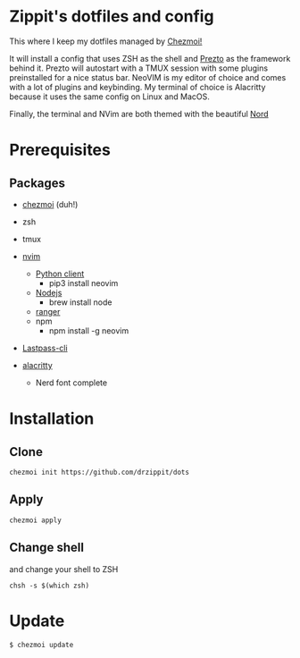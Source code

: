# Zippit's dotfiles and config
This where I keep my dotfiles managed by [Chezmoi!](https://github.com/twpayne/chezmoi)

It will install a config that uses ZSH as the shell and [Prezto](https://github.com/sorin-ionescu/prezto) as the framework behind it. Prezto will autostart with a TMUX session with some plugins preinstalled for a nice status bar.
NeoVIM is my editor of choice and comes with a lot of plugins and keybinding.
My terminal of choice is Alacritty because it uses the same config on Linux and MacOS.

Finally, the terminal and NVim are both themed with the beautiful [Nord](https://www.nordtheme.com/)

# Prerequisites
## Packages
* [chezmoi](https://github.com/twpayne/chezmoi) (duh!)
* zsh
* tmux
* [nvim](https://github.com/neovim/neovim)
  * [Python client](https://pypi.org/project/neovim)
    * pip3 install neovim
  * [Nodejs](https://nodejs.org/en/download/)
    * brew install node
  * [ranger](https://github.com/ranger/ranger)
  * npm
    * npm install -g neovim
  
* [Lastpass-cli](https://github.com/lastpass/lastpass-cli)
* [alacritty](https://github.com/alacritty/alacritty)
  * Nerd font complete

# Installation

## Clone

    chezmoi init https://github.com/drzippit/dots
    
## Apply

    chezmoi apply

## Change shell
    
and change your shell to ZSH

    chsh -s $(which zsh)
    
# Update

    $ chezmoi update
